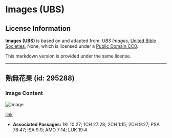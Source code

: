 # Images (UBS)

## License Information

**Images (UBS)** is based on and adapted from: _UBS Images_, [United Bible Societies](https://unitedbiblesocieties.org/), None, which is licensed under a [Public Domain CC0](https://creativecommons.org/public-domain/cc0/).

This markdown version is provided under the same license.



--------------------------------

## 熟無花果 (id: 295288)

### Image Content

![Image](https://cdn.aquifer.bible/aquifer-content/resources/Media/WEB-0853_sycomore_fig_ripe.jpg)

[link](https://cdn.aquifer.bible/aquifer-content/resources/Media/WEB-0853_sycomore_fig_ripe.jpg)

* **Associated Passages:** 1KI 10:27; 1CH 27:28; 2CH 1:15; 2CH 9:27; PSA 78:47; ISA 9:9; AMO 7:14; LUK 19:4

